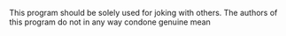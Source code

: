 This program should be solely used for joking with others. The authors of this program do not in any way condone genuine mean